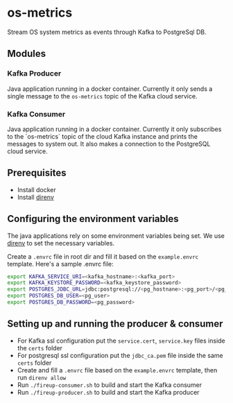# os-metrics
Stream OS system metrics as events through Kafka to PostgreSql DB.

## Modules

### Kafka Producer
Java application running in a docker container. Currently it only sends a single message to the `os-metrics` topic of the Kafka cloud service.

### Kafka Consumer
Java application running in a docker container. Currently it only subscribes to the ´os-metrics´ topic of the cloud Kafka instance and prints the messages to system out. It also makes a connection to the PostgreSQL cloud service.

## Prerequisites
- Install docker
- Install [direnv](https://direnv.net/docs/installation.html)

## Configuring the environment variables
The java applications rely on some environment variables being set. We use [direnv](https://direnv.net/docs/installation.html) to set the necessary variables. 

Create a `.envrc` file in root dir and fill it based on the `example.envrc` template. Here's a sample .envrc file:
```bash
export KAFKA_SERVICE_URI=<kafka_hostname>:<kafka_port>
export KAFKA_KEYSTORE_PASSWORD=<kafka_keystore_password>
export POSTGRES_JDBC_URL=jdbc:postgresql://<pg_hostnane>:<pg_port>/<pg_db_name>
export POSTGRES_DB_USER=<pg_user>
export POSTGRES_DB_PASSWORD=<pg_password>
```

## Setting up and running the producer & consumer

- For Kafka ssl configuration put the `service.cert`, `service.key` files inside the `certs` folder
- For postgresql ssl configuration put the `jdbc_ca.pem` file inside the same `certs` folder
- Create and fill a `.envrc` file based on the `example.envrc` template, then run `direnv allow`
- Run `./fireup-consumer.sh` to build and start the Kafka consumer
- Run `./fireup-producer.sh` to build and start the Kafka producer

